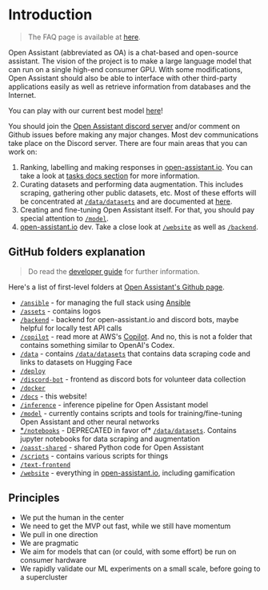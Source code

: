 # Introduction

> The FAQ page is available at
> [here](https://projects.laion.ai/Open-Assistant/docs/faq).

Open Assistant (abbreviated as OA) is a chat-based and open-source assistant.
The vision of the project is to make a large language model that can run on a
single high-end consumer GPU. With some modifications, Open Assistant should
also be able to interface with other third-party applications easily as well as
retrieve information from databases and the Internet.

You can play with our current best model [here](https://open-assistant.io/chat)!

You should join the
[Open Assistant discord server](https://ykilcher.com/open-assistant-discord)
and/or comment on Github issues before making any major changes. Most dev
communications take place on the Discord server. There are four main areas that
you can work on:

1. Ranking, labelling and making responses in
   [open-assistant.io](https://open-assistant.io). You can take a look at
   [tasks docs section](https://projects.laion.ai/Open-Assistant/docs/tasks) for
   more information.
2. Curating datasets and performing data augmentation. This includes scraping,
   gathering other public datasets, etc. Most of these efforts will be
   concentrated at
   [`/data/datasets`](https://github.com/LAION-AI/Open-Assistant/tree/main/data/datasets)
   and are documented at
   [here](https://projects.laion.ai/Open-Assistant/docs/data/datasets).
3. Creating and fine-tuning Open Assistant itself. For that, you should pay
   special attention to
   [`/model`](https://github.com/LAION-AI/Open-Assistant/tree/main/model).
4. [open-assistant.io](https://open-assistant.io) dev. Take a close look at
   [`/website`](https://github.com/LAION-AI/Open-Assistant/tree/main/website) as
   well as
   [`/backend`](https://github.com/LAION-AI/Open-Assistant/tree/main/backend).

## GitHub folders explanation

> Do read the
> [developer guide](https://projects.laion.ai/Open-Assistant/docs/guides/developers)
> for further information.

Here's a list of first-level folders at
[Open Assistant's Github page](https://github.com/LAION-AI/Open-Assistant/).

- [`/ansible`](https://github.com/LAION-AI/Open-Assistant/tree/main/ansible) -
  for managing the full stack using
  [Ansible](<https://en.wikipedia.org/wiki/Ansible_(software)>)
- [`/assets`](https://github.com/LAION-AI/Open-Assistant/tree/main/assets) -
  contains logos
- [`/backend`](https://github.com/LAION-AI/Open-Assistant/tree/main/backend) -
  backend for open-assistant.io and discord bots, maybe helpful for locally test
  API calls
- [`/copilot`](https://github.com/LAION-AI/Open-Assistant/tree/main/copilot) -
  read more at AWS's [Copilot](https://aws.github.io/copilot-cli/). And no, this
  is not a folder that contains something similar to OpenAI's Codex.
- [`/data`](https://github.com/LAION-AI/Open-Assistant/tree/main/data) -
  contains
  [`/data/datasets`](https://github.com/LAION-AI/Open-Assistant/tree/main/data/datasets)
  that contains data scraping code and links to datasets on Hugging Face
- [`/deploy`](https://github.com/LAION-AI/Open-Assistant/tree/main/deploy)
- [`/discord-bot`](https://github.com/LAION-AI/Open-Assistant/tree/main/discord-bots) -
  frontend as discord bots for volunteer data collection
- [`/docker`](https://github.com/LAION-AI/Open-Assistant/tree/main/docker)
- [`/docs`](https://github.com/LAION-AI/Open-Assistant/tree/main/docs) - this
  website!
- [`/inference`](https://github.com/LAION-AI/Open-Assistant/tree/main/inference) -
  inference pipeline for Open Assistant model
- [`/model`](https://github.com/LAION-AI/Open-Assistant/tree/main/inference) -
  currently contains scripts and tools for training/fine-tuning Open Assistant
  and other neural networks
- [\*`/notebooks`](https://github.com/LAION-AI/Open-Assistant/tree/main/inference) -
  DEPRECATED in favor of\*
  [`/data/datasets`](https://github.com/LAION-AI/Open-Assistant/tree/main/data/datasets).
  Contains jupyter notebooks for data scraping and augmentation
- [`/oasst-shared`](https://github.com/LAION-AI/Open-Assistant/tree/main/oasst-shared) -
  shared Python code for Open Assistant
- [`/scripts`](https://github.com/LAION-AI/Open-Assistant/tree/main/scripts) -
  contains various scripts for things
- [`/text-frontend`](https://github.com/LAION-AI/Open-Assistant/tree/main/text-frontend)
- [`/website`](https://github.com/LAION-AI/Open-Assistant/tree/main/website) -
  everything in [open-assistant.io](https://www.open-assistant.io), including
  gamification

## Principles

- We put the human in the center
- We need to get the MVP out fast, while we still have momentum
- We pull in one direction
- We are pragmatic
- We aim for models that can (or could, with some effort) be run on consumer
  hardware
- We rapidly validate our ML experiments on a small scale, before going to a
  supercluster
